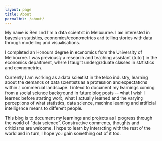 ```yaml
---
layout: page
title: About
permalink: /about/
---
```


My name is Ben and I'm a data scientist in Melbourne. I am interested in bayesian statistics, economics/econometrics and telling stories with data through modelling and visualisations.

I completed an Honours degree in economics from the University of Melbourne. I was previously a research and teaching assistant (tutor) in the economics department, where I taught undergraduate classes in statistics and econometrics.

Currently I am working as a data scientist in the telco industry, learning about the demands of data scientists as a profession and expectations within a commercial landscape. I intend to document my learnings coming from a social science background in future blog posts -- what I wish I learned before starting work, what I actually learned and the varying perceptions of what statistics, data science, machine learning and artificial intelligence means to different people.

This blog is to document my learnings and projects as I progress through the world of "data science". Constructive comments, thoughts and criticisms are welcome. I hope to learn by interacting with the rest of the world and in turn, I hope you gain something out of it too.
